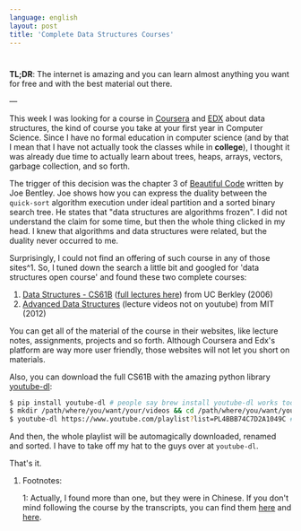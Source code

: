 ```yaml
---
language: english
layout: post
title: 'Complete Data Structures Courses'
---
```


# <p hidden>Complete Data Structures Courses<p hidden>

**TL;DR**: The internet is amazing and you can learn almost anything you want
for free and with the best material out there.

&#x2014;

This week I was looking for a course in [Coursera](http://coursera.org/) and [EDX](https://www.edx.org/) about data
structures, the kind of course you take at your first year in Computer
Science. Since I have no formal education in computer science (and by that I
mean that I have not actually took the classes while in **college**), I thought
it was already due time to actually learn about trees, heaps, arrays, vectors,
garbage collection, and so forth.

The trigger of this decision was the chapter 3 of [Beautiful Code](http://shop.oreilly.com/product/9780596510046.do) written by
Joe Bentley. Joe shows how you can express the duality between the
`quick-sort` algorithm execution under ideal partition and a sorted binary
search tree. He states that "data structures are algorithms frozen". I did not
understand the claim for some time, but then the whole thing clicked in my
head. I knew that algorithms and data structures were related, but the duality
never occurred to me.

Surprisingly, I could not find an offering of such course in any of those
sites^1. So, I tuned down the search a little bit and googled for 'data
structures open course' and found these two complete courses:

1.  [Data Structures - CS61B](http://www.cs.berkeley.edu/~jrs/61b/) ([full lectures here](https://www.youtube.com/playlist?list%3DPL4BBB74C7D2A1049C)) from UC Berkley (2006)
2.  [Advanced Data Structures](http://ocw.mit.edu/courses/electrical-engineering-and-computer-science/6-851-advanced-data-structures-spring-2012/lecture-videos/) (lecture videos not on youtube) from MIT (2012)

You can get all of the material of the course in their websites, like lecture
notes, assignments, projects and so forth. Although Coursera and Edx's
platform are way more user friendly, those websites will not let you short on
materials.

Also, you can download the full CS61B with the amazing python library
[youtube-dl](http://rg3.github.io/youtube-dl/download.html):

```bash
$ pip install youtube-dl # people say brew install youtube-dl works too
$ mkdir /path/where/you/want/your/videos && cd /path/where/you/want/your/videos
$ youtube-dl https://www.youtube.com/playlist?list=PL4BBB74C7D2A1049C # <= full CS61B playlist
```

And then, the whole playlist will be automagically downloaded, renamed and
sorted. I have to take off my hat to the guys over at `youtube-dl`.

That's it.

1.  Footnotes:

    1: Actually, I found more than one, but they were in Chinese. If you
    don't mind following the course by the transcripts, you can find
    them [here](https://www.edx.org/course/data-structures-shu-ju-jie-gou-tsinghuax-30240184x#.VLF4nV1AyCg) and [here](https://www.edx.org/course/shu-ju-jie-gou-yu-suan-fa-di-yi-bu-fen-pekingx-04830050x#.VLF4nV1AyCg).
